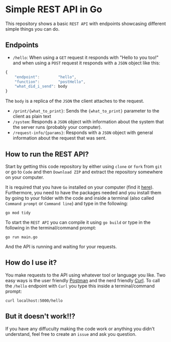 # Simple REST API in Go

This repository shows a basic `REST API` with endpoints showcasing different simple things you can do.

## Endpoints

* `/hello`: When using a `GET` request it responds with "Hello to you too!" and when using a `POST` request it responds with a `JSON` object like this:
```javascript
{
    "endpoint":        "hello",
    "function":        "postHello",
    "what_did_i_send": body
}
```
The `body` is a replica of the `JSON` the client attaches to the request.
* `/print/{what_to_print}`: Sends the `{what_to_print}` parameter to the client as plain text
* `/system`: Responds a `JSON` object with information about the system that the server runs (probably your computer).
* `/request-info/{params}`: Responds with a `JSON` object with general information about the request that was sent.

## How to run the REST API?

Start by getting this code repository by either using `clone` or `fork` from `git` or go to `Code` and then `Download ZIP` and extract the repository somewhere on your computer.

It is required that you have `Go` installed on your computer (find it [here](https://go.dev/dl/)). Furthermore, you need to have the packages needed and you install them by going to your folder with the code and inside a terminal (also called `Command prompt` or `Command line`) and type in the following:
```
go mod tidy
```

To start the `REST API` you can compile it using `go build` or type in the following in the terminal/command prompt:
```
go run main.go
```

And the API is running and waiting for your requests.

## How do I use it?

You make requests to the API using whatever tool or language you like. Two easy ways is the user friendly [Postman](https://www.postman.com/downloads/) and the nerd friendly [Curl](https://curl.se/download.html). To call the `/hello` endpoint with `Curl` you type this inside a terminal/command prompt:
```
curl localhost:5000/hello
```

## But it doesn't work!!?
If you have any diffuculty making the code work or anything you didn't understand, feel free to create an `issue` and ask you question.